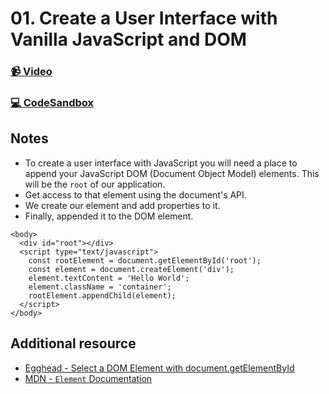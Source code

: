 # 01. Create a User Interface with Vanilla JavaScript and DOM

### [📹 Video](https://egghead.io/lessons/react-v2-01-create-a-user-interface-with-vanilla-javascript-and-dom?pl=a-beginners-guide-to-react-v2-6c4d)

### [💻 CodeSandbox](https://codesandbox.io/s/github/kentcdodds/beginners-guide-to-react/tree/codesandbox/01-document-create-element?from-embed)

## Notes

* To create a user interface with JavaScript you will need a place to append your JavaScript DOM \(Document Object Model\) elements. This will be the `root` of our application.
* Get access to that element using the document's API.
* We create our element and add properties to it.
* Finally, appended it to the DOM element.

```markup
<body>
  <div id="root"></div>
  <script type="text/javascript">
    const rootElement = document.getElementById('root');
    const element = document.createElement('div');
    element.textContent = 'Hello World';
    element.className = 'container';
    rootElement.appendChild(element);
  </script>
</body>
```

## Additional resource

* [Egghead - Select a DOM Element with document.getElementById](https://egghead.io/lessons/javascript-select-a-dom-element-with-document-getelementbyid)
* [MDN - `Element` Documentation](https://developer.mozilla.org/en-US/docs/Web/API/Element)

